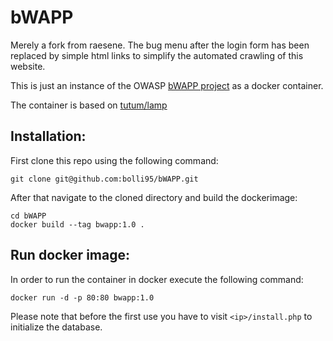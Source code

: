 # bWAPP

Merely a fork from raesene. The bug menu after the login form has been replaced by simple html links to simplify the automated crawling of this website. 

This is just an instance of the OWASP [bWAPP project](http://www.itsecgames.com/) as a docker container.

The container is based on [tutum/lamp](https://hub.docker.com/r/tutum/lamp/)

## Installation:

First clone this repo using the following command:

```
git clone git@github.com:bolli95/bWAPP.git
```

After that navigate to the cloned directory and build the dockerimage: 

```
cd bWAPP
docker build --tag bwapp:1.0 .
```

## Run docker image:
In order to run the container in docker execute the following command:

```
docker run -d -p 80:80 bwapp:1.0
```

Please note that before the first use you have to visit `<ip>/install.php` to initialize the database.
